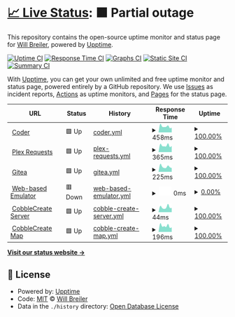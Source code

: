 # [📈 Live Status](https://status.wbreiler.com): <!--live status--> **🟧 Partial outage**

This repository contains the open-source uptime monitor and status page for [Will Breiler](https://wbreiler.com), powered by [Upptime](https://github.com/upptime/upptime).

[![Uptime CI](https://github.com/wbreiler/uptimemonitor/workflows/Uptime%20CI/badge.svg)](https://github.com/wbreiler/uptimemonitor/actions?query=workflow%3A%22Uptime+CI%22)
[![Response Time CI](https://github.com/wbreiler/uptimemonitor/workflows/Response%20Time%20CI/badge.svg)](https://github.com/wbreiler/uptimemonitor/actions?query=workflow%3A%22Response+Time+CI%22)
[![Graphs CI](https://github.com/wbreiler/uptimemonitor/workflows/Graphs%20CI/badge.svg)](https://github.com/wbreiler/uptimemonitor/actions?query=workflow%3A%22Graphs+CI%22)
[![Static Site CI](https://github.com/wbreiler/uptimemonitor/workflows/Static%20Site%20CI/badge.svg)](https://github.com/wbreiler/uptimemonitor/actions?query=workflow%3A%22Static+Site+CI%22)
[![Summary CI](https://github.com/wbreiler/uptimemonitor/workflows/Summary%20CI/badge.svg)](https://github.com/wbreiler/uptimemonitor/actions?query=workflow%3A%22Summary+CI%22)

With [Upptime](https://upptime.js.org), you can get your own unlimited and free uptime monitor and status page, powered entirely by a GitHub repository. We use [Issues](https://github.com/wbreiler/uptimemonitor/issues) as incident reports, [Actions](https://github.com/wbreiler/uptimemonitor/actions) as uptime monitors, and [Pages](https://status.wbreiler.com) for the status page.

<!--start: status pages-->
<!-- This summary is generated by Upptime (https://github.com/upptime/upptime) -->
<!-- Do not edit this manually, your changes will be overwritten -->
<!-- prettier-ignore -->
| URL | Status | History | Response Time | Uptime |
| --- | ------ | ------- | ------------- | ------ |
| <img alt="" src="https://icons.duckduckgo.com/ip3/coder.wbreiler.com.ico" height="13"> [Coder](https://coder.wbreiler.com) | 🟩 Up | [coder.yml](https://github.com/wbreiler/uptimemonitor/commits/HEAD/history/coder.yml) | <details><summary><img alt="Response time graph" src="./graphs/coder/response-time-week.png" height="20"> 458ms</summary><br><a href="https://status.wbreiler.com/history/coder"><img alt="Response time 468" src="https://img.shields.io/endpoint?url=https%3A%2F%2Fraw.githubusercontent.com%2Fwbreiler%2Fuptimemonitor%2FHEAD%2Fapi%2Fcoder%2Fresponse-time.json"></a><br><a href="https://status.wbreiler.com/history/coder"><img alt="24-hour response time 362" src="https://img.shields.io/endpoint?url=https%3A%2F%2Fraw.githubusercontent.com%2Fwbreiler%2Fuptimemonitor%2FHEAD%2Fapi%2Fcoder%2Fresponse-time-day.json"></a><br><a href="https://status.wbreiler.com/history/coder"><img alt="7-day response time 458" src="https://img.shields.io/endpoint?url=https%3A%2F%2Fraw.githubusercontent.com%2Fwbreiler%2Fuptimemonitor%2FHEAD%2Fapi%2Fcoder%2Fresponse-time-week.json"></a><br><a href="https://status.wbreiler.com/history/coder"><img alt="30-day response time 512" src="https://img.shields.io/endpoint?url=https%3A%2F%2Fraw.githubusercontent.com%2Fwbreiler%2Fuptimemonitor%2FHEAD%2Fapi%2Fcoder%2Fresponse-time-month.json"></a><br><a href="https://status.wbreiler.com/history/coder"><img alt="1-year response time 468" src="https://img.shields.io/endpoint?url=https%3A%2F%2Fraw.githubusercontent.com%2Fwbreiler%2Fuptimemonitor%2FHEAD%2Fapi%2Fcoder%2Fresponse-time-year.json"></a></details> | <details><summary><a href="https://status.wbreiler.com/history/coder">100.00%</a></summary><a href="https://status.wbreiler.com/history/coder"><img alt="All-time uptime 97.65%" src="https://img.shields.io/endpoint?url=https%3A%2F%2Fraw.githubusercontent.com%2Fwbreiler%2Fuptimemonitor%2FHEAD%2Fapi%2Fcoder%2Fuptime.json"></a><br><a href="https://status.wbreiler.com/history/coder"><img alt="24-hour uptime 100.00%" src="https://img.shields.io/endpoint?url=https%3A%2F%2Fraw.githubusercontent.com%2Fwbreiler%2Fuptimemonitor%2FHEAD%2Fapi%2Fcoder%2Fuptime-day.json"></a><br><a href="https://status.wbreiler.com/history/coder"><img alt="7-day uptime 100.00%" src="https://img.shields.io/endpoint?url=https%3A%2F%2Fraw.githubusercontent.com%2Fwbreiler%2Fuptimemonitor%2FHEAD%2Fapi%2Fcoder%2Fuptime-week.json"></a><br><a href="https://status.wbreiler.com/history/coder"><img alt="30-day uptime 99.30%" src="https://img.shields.io/endpoint?url=https%3A%2F%2Fraw.githubusercontent.com%2Fwbreiler%2Fuptimemonitor%2FHEAD%2Fapi%2Fcoder%2Fuptime-month.json"></a><br><a href="https://status.wbreiler.com/history/coder"><img alt="1-year uptime 97.65%" src="https://img.shields.io/endpoint?url=https%3A%2F%2Fraw.githubusercontent.com%2Fwbreiler%2Fuptimemonitor%2FHEAD%2Fapi%2Fcoder%2Fuptime-year.json"></a></details>
| <img alt="" src="https://icons.duckduckgo.com/ip3/requests.wbreiler.com.ico" height="13"> [Plex Requests](https://requests.wbreiler.com) | 🟩 Up | [plex-requests.yml](https://github.com/wbreiler/uptimemonitor/commits/HEAD/history/plex-requests.yml) | <details><summary><img alt="Response time graph" src="./graphs/plex-requests/response-time-week.png" height="20"> 365ms</summary><br><a href="https://status.wbreiler.com/history/plex-requests"><img alt="Response time 562" src="https://img.shields.io/endpoint?url=https%3A%2F%2Fraw.githubusercontent.com%2Fwbreiler%2Fuptimemonitor%2FHEAD%2Fapi%2Fplex-requests%2Fresponse-time.json"></a><br><a href="https://status.wbreiler.com/history/plex-requests"><img alt="24-hour response time 336" src="https://img.shields.io/endpoint?url=https%3A%2F%2Fraw.githubusercontent.com%2Fwbreiler%2Fuptimemonitor%2FHEAD%2Fapi%2Fplex-requests%2Fresponse-time-day.json"></a><br><a href="https://status.wbreiler.com/history/plex-requests"><img alt="7-day response time 365" src="https://img.shields.io/endpoint?url=https%3A%2F%2Fraw.githubusercontent.com%2Fwbreiler%2Fuptimemonitor%2FHEAD%2Fapi%2Fplex-requests%2Fresponse-time-week.json"></a><br><a href="https://status.wbreiler.com/history/plex-requests"><img alt="30-day response time 359" src="https://img.shields.io/endpoint?url=https%3A%2F%2Fraw.githubusercontent.com%2Fwbreiler%2Fuptimemonitor%2FHEAD%2Fapi%2Fplex-requests%2Fresponse-time-month.json"></a><br><a href="https://status.wbreiler.com/history/plex-requests"><img alt="1-year response time 562" src="https://img.shields.io/endpoint?url=https%3A%2F%2Fraw.githubusercontent.com%2Fwbreiler%2Fuptimemonitor%2FHEAD%2Fapi%2Fplex-requests%2Fresponse-time-year.json"></a></details> | <details><summary><a href="https://status.wbreiler.com/history/plex-requests">100.00%</a></summary><a href="https://status.wbreiler.com/history/plex-requests"><img alt="All-time uptime 97.78%" src="https://img.shields.io/endpoint?url=https%3A%2F%2Fraw.githubusercontent.com%2Fwbreiler%2Fuptimemonitor%2FHEAD%2Fapi%2Fplex-requests%2Fuptime.json"></a><br><a href="https://status.wbreiler.com/history/plex-requests"><img alt="24-hour uptime 100.00%" src="https://img.shields.io/endpoint?url=https%3A%2F%2Fraw.githubusercontent.com%2Fwbreiler%2Fuptimemonitor%2FHEAD%2Fapi%2Fplex-requests%2Fuptime-day.json"></a><br><a href="https://status.wbreiler.com/history/plex-requests"><img alt="7-day uptime 100.00%" src="https://img.shields.io/endpoint?url=https%3A%2F%2Fraw.githubusercontent.com%2Fwbreiler%2Fuptimemonitor%2FHEAD%2Fapi%2Fplex-requests%2Fuptime-week.json"></a><br><a href="https://status.wbreiler.com/history/plex-requests"><img alt="30-day uptime 99.60%" src="https://img.shields.io/endpoint?url=https%3A%2F%2Fraw.githubusercontent.com%2Fwbreiler%2Fuptimemonitor%2FHEAD%2Fapi%2Fplex-requests%2Fuptime-month.json"></a><br><a href="https://status.wbreiler.com/history/plex-requests"><img alt="1-year uptime 97.78%" src="https://img.shields.io/endpoint?url=https%3A%2F%2Fraw.githubusercontent.com%2Fwbreiler%2Fuptimemonitor%2FHEAD%2Fapi%2Fplex-requests%2Fuptime-year.json"></a></details>
| <img alt="" src="https://icons.duckduckgo.com/ip3/git.wbreiler.com.ico" height="13"> [Gitea](https://git.wbreiler.com) | 🟩 Up | [gitea.yml](https://github.com/wbreiler/uptimemonitor/commits/HEAD/history/gitea.yml) | <details><summary><img alt="Response time graph" src="./graphs/gitea/response-time-week.png" height="20"> 225ms</summary><br><a href="https://status.wbreiler.com/history/gitea"><img alt="Response time 333" src="https://img.shields.io/endpoint?url=https%3A%2F%2Fraw.githubusercontent.com%2Fwbreiler%2Fuptimemonitor%2FHEAD%2Fapi%2Fgitea%2Fresponse-time.json"></a><br><a href="https://status.wbreiler.com/history/gitea"><img alt="24-hour response time 168" src="https://img.shields.io/endpoint?url=https%3A%2F%2Fraw.githubusercontent.com%2Fwbreiler%2Fuptimemonitor%2FHEAD%2Fapi%2Fgitea%2Fresponse-time-day.json"></a><br><a href="https://status.wbreiler.com/history/gitea"><img alt="7-day response time 225" src="https://img.shields.io/endpoint?url=https%3A%2F%2Fraw.githubusercontent.com%2Fwbreiler%2Fuptimemonitor%2FHEAD%2Fapi%2Fgitea%2Fresponse-time-week.json"></a><br><a href="https://status.wbreiler.com/history/gitea"><img alt="30-day response time 309" src="https://img.shields.io/endpoint?url=https%3A%2F%2Fraw.githubusercontent.com%2Fwbreiler%2Fuptimemonitor%2FHEAD%2Fapi%2Fgitea%2Fresponse-time-month.json"></a><br><a href="https://status.wbreiler.com/history/gitea"><img alt="1-year response time 333" src="https://img.shields.io/endpoint?url=https%3A%2F%2Fraw.githubusercontent.com%2Fwbreiler%2Fuptimemonitor%2FHEAD%2Fapi%2Fgitea%2Fresponse-time-year.json"></a></details> | <details><summary><a href="https://status.wbreiler.com/history/gitea">100.00%</a></summary><a href="https://status.wbreiler.com/history/gitea"><img alt="All-time uptime 87.48%" src="https://img.shields.io/endpoint?url=https%3A%2F%2Fraw.githubusercontent.com%2Fwbreiler%2Fuptimemonitor%2FHEAD%2Fapi%2Fgitea%2Fuptime.json"></a><br><a href="https://status.wbreiler.com/history/gitea"><img alt="24-hour uptime 100.00%" src="https://img.shields.io/endpoint?url=https%3A%2F%2Fraw.githubusercontent.com%2Fwbreiler%2Fuptimemonitor%2FHEAD%2Fapi%2Fgitea%2Fuptime-day.json"></a><br><a href="https://status.wbreiler.com/history/gitea"><img alt="7-day uptime 100.00%" src="https://img.shields.io/endpoint?url=https%3A%2F%2Fraw.githubusercontent.com%2Fwbreiler%2Fuptimemonitor%2FHEAD%2Fapi%2Fgitea%2Fuptime-week.json"></a><br><a href="https://status.wbreiler.com/history/gitea"><img alt="30-day uptime 99.60%" src="https://img.shields.io/endpoint?url=https%3A%2F%2Fraw.githubusercontent.com%2Fwbreiler%2Fuptimemonitor%2FHEAD%2Fapi%2Fgitea%2Fuptime-month.json"></a><br><a href="https://status.wbreiler.com/history/gitea"><img alt="1-year uptime 87.48%" src="https://img.shields.io/endpoint?url=https%3A%2F%2Fraw.githubusercontent.com%2Fwbreiler%2Fuptimemonitor%2FHEAD%2Fapi%2Fgitea%2Fuptime-year.json"></a></details>
| <img alt="" src="https://icons.duckduckgo.com/ip3/emulator.wbreiler.com.ico" height="13"> [Web-based Emulator](https://emulator.wbreiler.com) | 🟥 Down | [web-based-emulator.yml](https://github.com/wbreiler/uptimemonitor/commits/HEAD/history/web-based-emulator.yml) | <details><summary><img alt="Response time graph" src="./graphs/web-based-emulator/response-time-week.png" height="20"> 0ms</summary><br><a href="https://status.wbreiler.com/history/web-based-emulator"><img alt="Response time 289" src="https://img.shields.io/endpoint?url=https%3A%2F%2Fraw.githubusercontent.com%2Fwbreiler%2Fuptimemonitor%2FHEAD%2Fapi%2Fweb-based-emulator%2Fresponse-time.json"></a><br><a href="https://status.wbreiler.com/history/web-based-emulator"><img alt="24-hour response time 0" src="https://img.shields.io/endpoint?url=https%3A%2F%2Fraw.githubusercontent.com%2Fwbreiler%2Fuptimemonitor%2FHEAD%2Fapi%2Fweb-based-emulator%2Fresponse-time-day.json"></a><br><a href="https://status.wbreiler.com/history/web-based-emulator"><img alt="7-day response time 0" src="https://img.shields.io/endpoint?url=https%3A%2F%2Fraw.githubusercontent.com%2Fwbreiler%2Fuptimemonitor%2FHEAD%2Fapi%2Fweb-based-emulator%2Fresponse-time-week.json"></a><br><a href="https://status.wbreiler.com/history/web-based-emulator"><img alt="30-day response time 0" src="https://img.shields.io/endpoint?url=https%3A%2F%2Fraw.githubusercontent.com%2Fwbreiler%2Fuptimemonitor%2FHEAD%2Fapi%2Fweb-based-emulator%2Fresponse-time-month.json"></a><br><a href="https://status.wbreiler.com/history/web-based-emulator"><img alt="1-year response time 289" src="https://img.shields.io/endpoint?url=https%3A%2F%2Fraw.githubusercontent.com%2Fwbreiler%2Fuptimemonitor%2FHEAD%2Fapi%2Fweb-based-emulator%2Fresponse-time-year.json"></a></details> | <details><summary><a href="https://status.wbreiler.com/history/web-based-emulator">0.00%</a></summary><a href="https://status.wbreiler.com/history/web-based-emulator"><img alt="All-time uptime 2.75%" src="https://img.shields.io/endpoint?url=https%3A%2F%2Fraw.githubusercontent.com%2Fwbreiler%2Fuptimemonitor%2FHEAD%2Fapi%2Fweb-based-emulator%2Fuptime.json"></a><br><a href="https://status.wbreiler.com/history/web-based-emulator"><img alt="24-hour uptime 0.00%" src="https://img.shields.io/endpoint?url=https%3A%2F%2Fraw.githubusercontent.com%2Fwbreiler%2Fuptimemonitor%2FHEAD%2Fapi%2Fweb-based-emulator%2Fuptime-day.json"></a><br><a href="https://status.wbreiler.com/history/web-based-emulator"><img alt="7-day uptime 0.00%" src="https://img.shields.io/endpoint?url=https%3A%2F%2Fraw.githubusercontent.com%2Fwbreiler%2Fuptimemonitor%2FHEAD%2Fapi%2Fweb-based-emulator%2Fuptime-week.json"></a><br><a href="https://status.wbreiler.com/history/web-based-emulator"><img alt="30-day uptime 0.00%" src="https://img.shields.io/endpoint?url=https%3A%2F%2Fraw.githubusercontent.com%2Fwbreiler%2Fuptimemonitor%2FHEAD%2Fapi%2Fweb-based-emulator%2Fuptime-month.json"></a><br><a href="https://status.wbreiler.com/history/web-based-emulator"><img alt="1-year uptime 2.75%" src="https://img.shields.io/endpoint?url=https%3A%2F%2Fraw.githubusercontent.com%2Fwbreiler%2Fuptimemonitor%2FHEAD%2Fapi%2Fweb-based-emulator%2Fuptime-year.json"></a></details>
| <img alt="" src="https://icons.duckduckgo.com/ip3/null.ico" height="13"> [CobbleCreate Server](cobblemoncreate.wbreiler.com) | 🟩 Up | [cobble-create-server.yml](https://github.com/wbreiler/uptimemonitor/commits/HEAD/history/cobble-create-server.yml) | <details><summary><img alt="Response time graph" src="./graphs/cobble-create-server/response-time-week.png" height="20"> 44ms</summary><br><a href="https://status.wbreiler.com/history/cobble-create-server"><img alt="Response time 44" src="https://img.shields.io/endpoint?url=https%3A%2F%2Fraw.githubusercontent.com%2Fwbreiler%2Fuptimemonitor%2FHEAD%2Fapi%2Fcobble-create-server%2Fresponse-time.json"></a><br><a href="https://status.wbreiler.com/history/cobble-create-server"><img alt="24-hour response time 37" src="https://img.shields.io/endpoint?url=https%3A%2F%2Fraw.githubusercontent.com%2Fwbreiler%2Fuptimemonitor%2FHEAD%2Fapi%2Fcobble-create-server%2Fresponse-time-day.json"></a><br><a href="https://status.wbreiler.com/history/cobble-create-server"><img alt="7-day response time 44" src="https://img.shields.io/endpoint?url=https%3A%2F%2Fraw.githubusercontent.com%2Fwbreiler%2Fuptimemonitor%2FHEAD%2Fapi%2Fcobble-create-server%2Fresponse-time-week.json"></a><br><a href="https://status.wbreiler.com/history/cobble-create-server"><img alt="30-day response time 44" src="https://img.shields.io/endpoint?url=https%3A%2F%2Fraw.githubusercontent.com%2Fwbreiler%2Fuptimemonitor%2FHEAD%2Fapi%2Fcobble-create-server%2Fresponse-time-month.json"></a><br><a href="https://status.wbreiler.com/history/cobble-create-server"><img alt="1-year response time 44" src="https://img.shields.io/endpoint?url=https%3A%2F%2Fraw.githubusercontent.com%2Fwbreiler%2Fuptimemonitor%2FHEAD%2Fapi%2Fcobble-create-server%2Fresponse-time-year.json"></a></details> | <details><summary><a href="https://status.wbreiler.com/history/cobble-create-server">100.00%</a></summary><a href="https://status.wbreiler.com/history/cobble-create-server"><img alt="All-time uptime 94.83%" src="https://img.shields.io/endpoint?url=https%3A%2F%2Fraw.githubusercontent.com%2Fwbreiler%2Fuptimemonitor%2FHEAD%2Fapi%2Fcobble-create-server%2Fuptime.json"></a><br><a href="https://status.wbreiler.com/history/cobble-create-server"><img alt="24-hour uptime 100.00%" src="https://img.shields.io/endpoint?url=https%3A%2F%2Fraw.githubusercontent.com%2Fwbreiler%2Fuptimemonitor%2FHEAD%2Fapi%2Fcobble-create-server%2Fuptime-day.json"></a><br><a href="https://status.wbreiler.com/history/cobble-create-server"><img alt="7-day uptime 100.00%" src="https://img.shields.io/endpoint?url=https%3A%2F%2Fraw.githubusercontent.com%2Fwbreiler%2Fuptimemonitor%2FHEAD%2Fapi%2Fcobble-create-server%2Fuptime-week.json"></a><br><a href="https://status.wbreiler.com/history/cobble-create-server"><img alt="30-day uptime 99.86%" src="https://img.shields.io/endpoint?url=https%3A%2F%2Fraw.githubusercontent.com%2Fwbreiler%2Fuptimemonitor%2FHEAD%2Fapi%2Fcobble-create-server%2Fuptime-month.json"></a><br><a href="https://status.wbreiler.com/history/cobble-create-server"><img alt="1-year uptime 94.83%" src="https://img.shields.io/endpoint?url=https%3A%2F%2Fraw.githubusercontent.com%2Fwbreiler%2Fuptimemonitor%2FHEAD%2Fapi%2Fcobble-create-server%2Fuptime-year.json"></a></details>
| <img alt="" src="https://icons.duckduckgo.com/ip3/ccmap.wbreiler.com.ico" height="13"> [CobbleCreate Map](https://ccmap.wbreiler.com) | 🟩 Up | [cobble-create-map.yml](https://github.com/wbreiler/uptimemonitor/commits/HEAD/history/cobble-create-map.yml) | <details><summary><img alt="Response time graph" src="./graphs/cobble-create-map/response-time-week.png" height="20"> 196ms</summary><br><a href="https://status.wbreiler.com/history/cobble-create-map"><img alt="Response time 326" src="https://img.shields.io/endpoint?url=https%3A%2F%2Fraw.githubusercontent.com%2Fwbreiler%2Fuptimemonitor%2FHEAD%2Fapi%2Fcobble-create-map%2Fresponse-time.json"></a><br><a href="https://status.wbreiler.com/history/cobble-create-map"><img alt="24-hour response time 150" src="https://img.shields.io/endpoint?url=https%3A%2F%2Fraw.githubusercontent.com%2Fwbreiler%2Fuptimemonitor%2FHEAD%2Fapi%2Fcobble-create-map%2Fresponse-time-day.json"></a><br><a href="https://status.wbreiler.com/history/cobble-create-map"><img alt="7-day response time 196" src="https://img.shields.io/endpoint?url=https%3A%2F%2Fraw.githubusercontent.com%2Fwbreiler%2Fuptimemonitor%2FHEAD%2Fapi%2Fcobble-create-map%2Fresponse-time-week.json"></a><br><a href="https://status.wbreiler.com/history/cobble-create-map"><img alt="30-day response time 288" src="https://img.shields.io/endpoint?url=https%3A%2F%2Fraw.githubusercontent.com%2Fwbreiler%2Fuptimemonitor%2FHEAD%2Fapi%2Fcobble-create-map%2Fresponse-time-month.json"></a><br><a href="https://status.wbreiler.com/history/cobble-create-map"><img alt="1-year response time 326" src="https://img.shields.io/endpoint?url=https%3A%2F%2Fraw.githubusercontent.com%2Fwbreiler%2Fuptimemonitor%2FHEAD%2Fapi%2Fcobble-create-map%2Fresponse-time-year.json"></a></details> | <details><summary><a href="https://status.wbreiler.com/history/cobble-create-map">100.00%</a></summary><a href="https://status.wbreiler.com/history/cobble-create-map"><img alt="All-time uptime 94.76%" src="https://img.shields.io/endpoint?url=https%3A%2F%2Fraw.githubusercontent.com%2Fwbreiler%2Fuptimemonitor%2FHEAD%2Fapi%2Fcobble-create-map%2Fuptime.json"></a><br><a href="https://status.wbreiler.com/history/cobble-create-map"><img alt="24-hour uptime 100.00%" src="https://img.shields.io/endpoint?url=https%3A%2F%2Fraw.githubusercontent.com%2Fwbreiler%2Fuptimemonitor%2FHEAD%2Fapi%2Fcobble-create-map%2Fuptime-day.json"></a><br><a href="https://status.wbreiler.com/history/cobble-create-map"><img alt="7-day uptime 100.00%" src="https://img.shields.io/endpoint?url=https%3A%2F%2Fraw.githubusercontent.com%2Fwbreiler%2Fuptimemonitor%2FHEAD%2Fapi%2Fcobble-create-map%2Fuptime-week.json"></a><br><a href="https://status.wbreiler.com/history/cobble-create-map"><img alt="30-day uptime 99.57%" src="https://img.shields.io/endpoint?url=https%3A%2F%2Fraw.githubusercontent.com%2Fwbreiler%2Fuptimemonitor%2FHEAD%2Fapi%2Fcobble-create-map%2Fuptime-month.json"></a><br><a href="https://status.wbreiler.com/history/cobble-create-map"><img alt="1-year uptime 94.76%" src="https://img.shields.io/endpoint?url=https%3A%2F%2Fraw.githubusercontent.com%2Fwbreiler%2Fuptimemonitor%2FHEAD%2Fapi%2Fcobble-create-map%2Fuptime-year.json"></a></details>

<!--end: status pages-->

[**Visit our status website →**](https://status.wbreiler.com)

## 📄 License

- Powered by: [Upptime](https://github.com/upptime/upptime)
- Code: [MIT](./LICENSE) © [Will Breiler](https://wbreiler.com)
- Data in the `./history` directory: [Open Database License](https://opendatacommons.org/licenses/odbl/1-0/)
